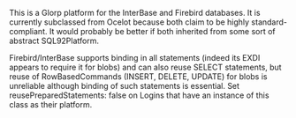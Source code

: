 This is a Glorp platform for the InterBase and Firebird databases.  It is currently subclassed from Ocelot because both claim to be highly standard-compliant.  It would probably be better if both inherited from some sort of abstract SQL92Platform.

Firebird/InterBase supports binding in all statements (indeed its EXDI appears to require it for blobs) and can also reuse SELECT statements, but reuse of RowBasedCommands (INSERT, DELETE, UPDATE) for blobs is unreliable although binding of such statements is essential.  Set
	reusePreparedStatements: false
on Logins that have an instance of this class as their platform.
